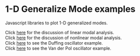 # 1-D Generalize Mode examples

Javascript libraries to plot 1-D generalized modes.<br>

Click [here](http://llarsen71.github.com/GMA1D/index.html) for the discussion of linear modal analysis.<br>
Click [here](http://llarsen71.github.com/GMA1D/extendModalAnalysis.html) for the discussion of nonlinear modal analysis.<br>
Click [here](http://llarsen71.github.com/GMA1D/DuffingOscillator.html) to see the Duffing oscillator example.<br>
Click [here](http://llarsen71.github.com/GMA1D/DuffingOscillator.html) to see the Van der Pol oscillator example.

